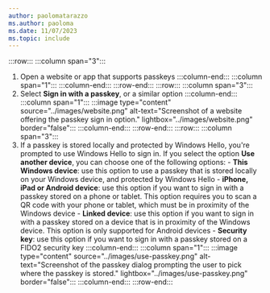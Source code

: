 ```yaml
---
author: paolomatarazzo
ms.author: paoloma
ms.date: 11/07/2023
ms.topic: include
---
```


:::row:::
  :::column span="3":::
  1. Open a website or app that supports passkeys
  :::column-end:::
  :::column span="1":::
  :::column-end:::
:::row-end:::
:::row:::
  :::column span="3":::
  2. Select **Sign in with a passkey**, or a similar option
  :::column-end:::
  :::column span="1":::
  :::image type="content" source="../images/website.png" alt-text="Screenshot of a website offering the passkey sign in option." lightbox="../images/website.png" border="false":::
  :::column-end:::
:::row-end:::
:::row:::
  :::column span="3":::
  3. If a passkey is stored locally and protected by Windows Hello, you're prompted to use Windows Hello to sign in. If you select the option **Use another device**, you can choose one of the following options:
    - **This Windows device**: use this option to use a passkey that is stored locally on your Windows device, and protected by Windows Hello
    - **iPhone, iPad or Android device**: use this option if you want to sign in with a passkey stored on a phone or tablet. This option requires you to scan a QR code with your phone or tablet, which must be in proximity of the Windows device
    - **Linked device**: use this option if you want to sign in with a passkey stored on a device that is in proximity of the Windows device. This option is only supported for Android devices
    - **Security key**: use this option if you want to sign in with a passkey stored on a FIDO2 security key
  :::column-end:::
  :::column span="1":::
  :::image type="content" source="../images/use-passkey.png" alt-text="Screenshot of the passkey dialog prompting the user to pick where the passkey is stored." lightbox="../images/use-passkey.png" border="false":::
  :::column-end:::
:::row-end:::